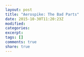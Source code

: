 ```yaml
---
layout: post
title: "Aerospike: The Bad Parts"
date: 2015-10-30T11:20:23Z
modified:
categories:
excerpt:
tags: []
comments: true
share: true
---
```

